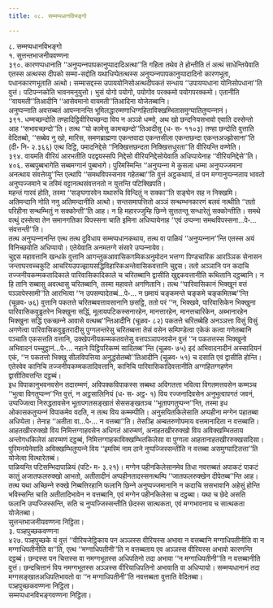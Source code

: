 ```yaml
---
title: ०८. सम्मप्पधानविभङ्गो

---
```

८. सम्मप्पधानविभङ्गो  
१. सुत्तन्तभाजनीयवण्णना  
३९०. कारणप्पधानाति ‘‘अनुप्पन्‍नपापकानुप्पादादिअत्था’’ति गहिता तथेव ते होन्तीति तं अत्थं साधेन्तियेवाति एतस्स अत्थस्स दीपको सम्मा-सद्दोति यथाधिप्पेतत्थस्स अनुप्पन्‍नपापकानुप्पादादिनो कारणभूता, पधानकारणभूताति अत्थो। सम्मासद्दस्स उपाययोनिसोअत्थदीपकतं सन्धाय ‘‘उपायप्पधाना योनिसोपधाना’’ति वुत्तं। पटिपन्‍नकोति भावनमनुयुत्तो। भुसं योगो पयोगो, पयोगोव परक्‍कमो पयोगपरक्‍कमो। एतानीति ‘‘वायमती’’तिआदीनि ‘‘आसेवमानो वायमती’’तिआदिना योजेतब्बानि।  
अनुप्पन्‍नाति अवत्तब्बतं आपन्‍नानन्ति भूमिलद्धारम्मणाधिग्गहिताविक्खम्भितासमुग्घातितुप्पन्‍नानं।  
३९१. धम्मच्छन्दोति तण्हादिट्ठिवीरियच्छन्दा विय न अञ्‍ञो धम्मो, अथ खो छन्दनियसभावो एवाति दस्सेन्तो आह ‘‘सभावच्छन्दो’’ति। तत्थ ‘‘यो कामेसु कामच्छन्दो’’तिआदीसु (ध॰ स॰ ११०३) तण्हा छन्दोति वुत्ताति वेदितब्बो, ‘‘सब्बेव नु खो, मारिस, समणब्राह्मणा एकन्तवादा एकन्तसीला एकन्तछन्दा एकन्तअज्झोसाना’’ति (दी॰ नि॰ २.३६६) एत्थ दिट्ठि, पमादनिद्देसे ‘‘निक्खित्तछन्दता निक्खित्तधुरता’’ति वीरियन्ति वण्णेति।  
३९४. वायमति वीरियं आरभतीति पदद्वयस्सपि निद्देसो वीरियनिद्देसोयेवाति अधिप्पायेनाह ‘‘वीरियनिद्देसे’’ति।  
४०६. सब्बपुब्बभागेति सब्बमग्गानं पुब्बभागे। पुरिमस्मिन्ति ‘‘अनुप्पन्‍ना मे कुसला धम्मा अनुप्पज्‍जमाना अनत्थाय संवत्तेय्यु’’न्ति एत्थापि ‘‘समथविपस्सनाव गहेतब्बा’’ति वुत्तं अट्ठकथायं, तं पन मग्गानुप्पन्‍नताय भावतो अनुप्पज्‍जमाने च तस्मिं वट्टानत्थसंवत्तनतो न युत्तन्ति पटिक्खिपति।  
महन्तं गारवं होति, तस्मा ‘‘सङ्घगारवेन यथारुचि विन्दितुं न सक्‍का’’ति सङ्घेन सह न निक्खमि। अतिमन्दानि नोति ननु अतिमन्दानीति अत्थो। सन्तसमापत्तितो अञ्‍ञं सन्थम्भनकारणं बलवं नत्थीति ‘‘ततो परिहीना सन्थम्भितुं न सक्‍कोन्ती’’ति आह। न हि महारज्‍जुम्हि छिन्‍ने सुत्ततन्तू सन्धारेतुं सक्‍कोन्तीति। समथे वत्थुं दस्सेत्वा तेन समानगतिका विपस्सना चाति इमिना अधिप्पायेनाह ‘‘एवं उप्पन्‍ना समथविपस्सना…पे॰… संवत्तन्ती’’ति।  
तत्थ अनुप्पन्‍नानन्ति एत्थ तत्थ दुविधाय सम्मप्पधानकथाय, तत्थ वा पाळियं ‘‘अनुप्पन्‍नान’’न्ति एतस्स अयं विनिच्छयोति अधिप्पायो। एतेयेवाति अनमतग्गे संसारे उप्पन्‍नायेव।  
चुद्दस महावत्तानि खन्धके वुत्तानि आगन्तुकआवासिकगमिकअनुमोदन भत्तग्ग पिण्डचारिक आरञ्‍ञिक सेनासन जन्ताघरवच्‍चकुटि आचरियउपज्झायसद्धिविहारिकअन्तेवासिकवत्तानि चुद्दस। ततो अञ्‍ञानि पन कदाचि तज्‍जनीयकम्मकतादिकाले पारिवासिकादिकाले च चरितब्बानि द्वासीति खुद्दकवत्तानीति कथितानि दट्ठब्बानि। न हि तानि सब्बासु अवत्थासु चरितब्बानि, तस्मा महावत्ते अगणितानि। तत्थ ‘‘पारिवासिकानं भिक्खूनं वत्तं पञ्‍ञापेस्सामी’’ति आरभित्वा ‘‘न उपसम्पादेतब्बं…पे॰… न छमायं चङ्कमन्ते चङ्कमे चङ्कमितब्ब’’न्ति (चूळव॰ ७६) वुत्तानि पकतत्ते चरितब्बवत्तावसानानि छसट्ठि, ततो परं ‘‘न, भिक्खवे, पारिवासिकेन भिक्खुना पारिवासिकवुड्ढतरेन भिक्खुना सद्धिं, मूलायपटिकस्सनारहेन, मानत्तारहेन, मानत्तचारिकेन, अब्भानारहेन भिक्खुना सद्धिं एकच्छन्‍ने आवासे वत्थब्ब’’न्तिआदीनि (चूळव॰ ८२) पकतत्ते चरितब्बेहि अनञ्‍ञत्ता विसुं विसुं अगणेत्वा पारिवासिकवुड्ढतरादीसु पुग्गलन्तरेसु चरितब्बत्ता तेसं वसेन सम्पिण्डेत्वा एकेकं कत्वा गणेतब्बानि पञ्‍चाति एकसत्तति वत्तानि, उक्खेपनीयकम्मकतवत्तेसु वत्तपञ्‍ञापनवसेन वुत्तं ‘‘न पकतत्तस्स भिक्खुनो अभिवादनं पच्‍चुट्ठानं…पे॰… नहाने पिट्ठिपरिकम्मं सादितब्ब’’न्ति (चूळव॰ ७५) इदं अभिवादनादीनं अस्सादियनं एकं, ‘‘न पकतत्तो भिक्खु सीलविपत्तिया अनुद्धंसेतब्बो’’तिआदीनि (चूळव॰ ५१) च दसाति एवं द्वासीति होन्ति। एतेस्वेव कानिचि तज्‍जनीयकम्मकतादिवत्तानि, कानिचि पारिवासिकादिवत्तानीति अग्गहितग्गहणेन द्वासीतिवत्तन्ति दट्ठब्बं।  
इध विपाकानुभवनवसेन तदारम्मणं, अविपक्‍कविपाकस्स सब्बथा अविगतत्ता भवित्वा विगतमत्तवसेन कम्मञ्‍च ‘‘भुत्वा विगतुप्पन्‍न’’न्ति वुत्तं, न अट्ठसालिनियं (ध॰ स॰ अट्ठ॰ १) विय रज्‍जनादिवसेन अनुभुत्वापगतं जवनं, उप्पज्‍जित्वा निरुद्धतावसेन भूतापगतसङ्खातं सेससङ्खतञ्‍च ‘‘भूतापगतुप्पन्‍न’’न्ति, तस्मा इध ओकासकतुप्पन्‍नं विपाकमेव वदति, न तत्थ विय कम्मम्पीति। अनुसयितकिलेसाति अप्पहीना मग्गेन पहातब्बा अधिप्पेता। तेनाह ‘‘अतीता वा…पे॰… न वत्तब्बा’’ति। तेसञ्हि अम्बतरुणोपमाय वत्तमानादिता न वत्तब्बाति।  
आहतखीररुक्खो विय निमित्तग्गाहवसेन अधिगतं आरम्मणं, अनाहतखीररुक्खो विय अविक्खम्भितताय अन्तोगधकिलेसं आरम्मणं दट्ठब्बं, निमित्तग्गाहकाविक्खम्भितकिलेसा वा पुग्गला आहतानाहतखीररुक्खसदिसा। पुरिमनयेनेवाति अविक्खम्भितुप्पन्‍ने विय ‘‘इमस्मिं नाम ठाने नुप्पज्‍जिस्सन्तीति न वत्तब्बा असमुग्घाटितत्ता’’ति योजेत्वा वित्थारेतब्बं।  
पाळियन्ति पटिसम्भिदापाळियं (पटि॰ म॰ ३.२१)। मग्गेन पहीनकिलेसानमेव तिधा नवत्तब्बतं अपाकटं पाकटं कातुं अजातफलरुक्खो आभतो, अतीतादीनं अप्पहीनतादस्सनत्थम्पि ‘‘जातफलरुक्खेन दीपेतब्ब’’न्ति आह। तत्थ यथा अच्छिन्‍ने रुक्खे निब्बत्तिरहानि फलानि छिन्‍ने अनुप्पज्‍जमानानि न कदाचि ससभावानि अहेसुं होन्ति भविस्सन्ति चाति अतीतादिभावेन न वत्तब्बानि, एवं मग्गेन पहीनकिलेसा च दट्ठब्बा। यथा च छेदे असति फलानि उप्पज्‍जिस्सन्ति, सति च नुप्पज्‍जिस्सन्तीति छेदस्स सात्थकता, एवं मग्गभावनाय च सात्थकता योजेतब्बा।  
सुत्तन्तभाजनीयवण्णना निट्ठिता।  
३. पञ्हपुच्छकवण्णना  
४२७. पञ्हपुच्छके यं वुत्तं ‘‘वीरियजेट्ठिकाय पन अञ्‍ञस्स वीरियस्स अभावा न वत्तब्बानि मग्गाधिपतीनीति वा न मग्गाधिपतीनीति वा’’ति, एत्थ ‘‘मग्गाधिपतीनी’’ति न वत्तब्बताय एव अञ्‍ञस्स वीरियस्स अभावो कारणन्ति दट्ठब्बं। छन्दस्स पन चित्तस्स वा नमग्गभूतस्स अधिपतिनो तदा अभावा ‘‘न मग्गाधिपतीनी’’ति न वत्तब्बानीति वुत्तं। छन्दचित्तानं विय नमग्गभूतस्स अञ्‍ञस्स वीरियाधिपतिनो अभावाति वा अधिप्पायो। सम्मप्पधानानं तदा मग्गसङ्खातअधिपतिभावतो वा ‘‘न मग्गाधिपतीनी’’ति नवत्तब्बता वुत्ताति वेदितब्बा।  
पञ्हपुच्छकवण्णना निट्ठिता।  
सम्मप्पधानविभङ्गवण्णना निट्ठिता।  